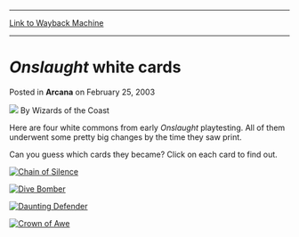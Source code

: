 
---
[Link to Wayback Machine](https://web.archive.org/web/20211024225805/https://magic.wizards.com/en/articles/archive/onslaught-white-cards-2003-02-25)

[_metadata_:author]:- "Wizards of the Coast"
[_metadata_:description]:- "Here are four white commons from early Onslaught playtesting. All of them underwent some pretty big changes by the time they saw print. Can you guess which cards they became? Click on each card to find out."
[_metadata_:generator]:- "Drupal 7 (http://drupal.org)"
[_metadata_:node]:- "605261"
[_metadata_:publish_date]:- "2003-02-25"
[_metadata_:source]:- "div-main-content"
[_metadata_:title]:- "Onslaught white cards"
[_metadata_:wayback_capture_timestamp]:- "2021-10-24 22:58:05"
[_metadata_:wayback_raw_url]:- "https://web.archive.org/web/20211024225805id_/https://magic.wizards.com/en/articles/archive/onslaught-white-cards-2003-02-25"
[_metadata_:wayback_url]:- "https://magic.wizards.com/en/articles/archive/onslaught-white-cards-2003-02-25"
---


*Onslaught* white cards
=======================



 Posted in **Arcana**
 on February 25, 2003 






![](https://media.magic.wizards.com/styles/auth_small/public/images/person/wizards_author.jpg)
By Wizards of the Coast












Here are four white commons from early *Onslaught* playtesting. All of them underwent some pretty big changes by the time they saw print.


Can you guess which cards they became? Click on each card to find out.




[![Chain of Silence](https://media.wizards.com/legacy/magic/images/mtgcom/arcana/294_chained_humble.jpg)](http://gatherer.wizards.com/Pages/Card/Details.aspx?&name=Chain%2Bof%2BSilence)


[![Dive Bomber](https://media.wizards.com/legacy/magic/images/mtgcom/arcana/294_expendable_troops.jpg)](http://gatherer.wizards.com/Pages/Card/Details.aspx?&name=Dive%2BBomber)




[![Daunting Defender](https://media.wizards.com/legacy/magic/images/mtgcom/arcana/294_blissful_guardian.jpg)](http://gatherer.wizards.com/Pages/Card/Details.aspx?&name=Daunting%2BDefender)


[![Crown of Awe](https://media.wizards.com/legacy/magic/images/mtgcom/arcana/294_order_initiation.jpg)](http://gatherer.wizards.com/Pages/Card/Details.aspx?&name=Crown%2Bof%2BAwe)








